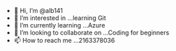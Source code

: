 - 👋 Hi, I’m @alb141
- 👀 I’m interested in ...learning Git
- 🌱 I’m currently learning ...Azure
- 💞️ I’m looking to collaborate on ...Coding for beginners
- 📫 How to reach me ...2163378036

<!---
alb141/alb141 is a ✨ special ✨ repository because its `README.md` (this file) appears on your GitHub profile.
You can click the Preview link to take a look at your changes.
--->

